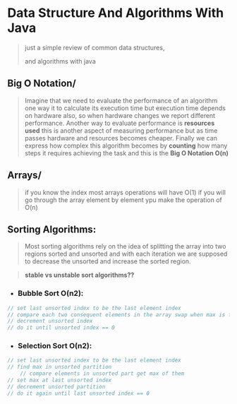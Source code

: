 # Data Structure And Algorithms With Java
> just a simple review of common data structures,
> 
> and algorithms with java
>
## Big O Notation/
> Imagine that we need to evaluate the performance of an algorithm
> one way it to calculate its execution time but execution time depends on
> hardware also, so when hardware changes we report different performance.
> Another way to evaluate performance is **resources used** this is another aspect
> of measuring performance but as time passes hardware and resources becomes cheaper.
> Finally we can express how complex this algorithm becomes by **counting**
> how many steps it requires achieving the task
> and this is the **Big O Notation O(n)**
> 
## Arrays/
> if you know the index most arrays operations will have O(1)
> if you will go through the array element by element ypu make
> the operation of O(n)

## Sorting Algorithms:
>Most sorting algorithms rely on the idea of splitting the array
> into two regions sorted and unsorted and with each iteration
> we are supposed to decrease the unsorted and increase the sorted region.

> **stable vs unstable sort algorithms??**

* ### Bubble Sort O(n2):
```java
// set last unsorted index to be the last element index
// compare each two consequent elements in the array swap when max is found
// decrement unsorted index
// do it until unsorted index == 0
```
* ### Selection Sort O(n2):
```java
// set last unsorted index to be the last element index
// find max in unsorted partition
    // compare elements in unsorted part get max of them
// set max at last unsorted index
// decrement unsorted partition
// do it again until last unsorted index == 0
```

